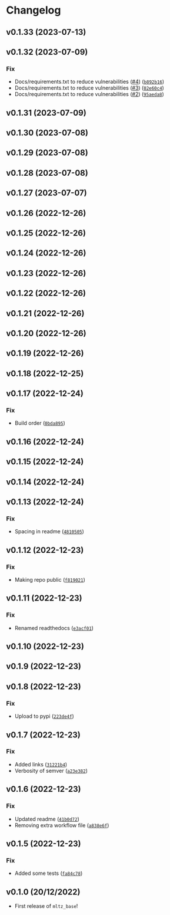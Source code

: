 # Changelog

<!--next-version-placeholder-->

## v0.1.33 (2023-07-13)



## v0.1.32 (2023-07-09)

### Fix

* Docs/requirements.txt to reduce vulnerabilities ([#4](https://github.com/tzoght/fundaml/issues/4)) ([`b892b16`](https://github.com/tzoght/fundaml/commit/b892b169d7156c2470d266e874e877ba41e40d5e))
* Docs/requirements.txt to reduce vulnerabilities ([#3](https://github.com/tzoght/fundaml/issues/3)) ([`02e60c4`](https://github.com/tzoght/fundaml/commit/02e60c4d8474aa673f02a65556fef2382fe4cf16))
* Docs/requirements.txt to reduce vulnerabilities ([#2](https://github.com/tzoght/fundaml/issues/2)) ([`95aeda8`](https://github.com/tzoght/fundaml/commit/95aeda8943821f08e322cf77b4411047afba861e))

## v0.1.31 (2023-07-09)



## v0.1.30 (2023-07-08)



## v0.1.29 (2023-07-08)



## v0.1.28 (2023-07-08)



## v0.1.27 (2023-07-07)



## v0.1.26 (2022-12-26)


## v0.1.25 (2022-12-26)


## v0.1.24 (2022-12-26)


## v0.1.23 (2022-12-26)


## v0.1.22 (2022-12-26)


## v0.1.21 (2022-12-26)


## v0.1.20 (2022-12-26)


## v0.1.19 (2022-12-26)


## v0.1.18 (2022-12-25)


## v0.1.17 (2022-12-24)
### Fix
* Build order ([`0bda895`](https://github.com/tzoght/mltz-base/commit/0bda89505542a0d69b2a69d55640b79923ae055a))

## v0.1.16 (2022-12-24)


## v0.1.15 (2022-12-24)


## v0.1.14 (2022-12-24)


## v0.1.13 (2022-12-24)
### Fix
* Spacing in readme ([`4810505`](https://github.com/tzoght/mltz-base/commit/4810505aa39f94bb713dbd156321ffd7f455fbfd))

## v0.1.12 (2022-12-23)
### Fix
* Making repo public ([`f819021`](https://github.com/tzoght/mltz-base/commit/f81902133503e8cd7d9ba5cdc41241f3e9cebb05))

## v0.1.11 (2022-12-23)
### Fix
* Renamed readthedocs ([`e3acf01`](https://github.com/tzoght/mltz-base/commit/e3acf010b0eed2516ba88737abaf7f1b07b1fbc1))

## v0.1.10 (2022-12-23)


## v0.1.9 (2022-12-23)


## v0.1.8 (2022-12-23)
### Fix
* Upload to pypi ([`223de4f`](https://github.com/tzoght/mltz-base/commit/223de4f5966501b7417f3686c911d847cf72d3c9))

## v0.1.7 (2022-12-23)
### Fix
* Added links ([`31221b4`](https://github.com/tzoght/mltz-base/commit/31221b4d465aff247d69e3434ef562fc48569887))
* Verbosity of semver ([`a23e382`](https://github.com/tzoght/mltz-base/commit/a23e382db31376fc199cd194a2cccfbd2a1f578c))

## v0.1.6 (2022-12-23)
### Fix
* Updated readme ([`41b0d72`](https://github.com/tzoght/mltz-base/commit/41b0d723b466c97ba0dc9dbe06fbf2dc7a9b5d84))
* Removing extra workflow file ([`a838e6f`](https://github.com/tzoght/mltz-base/commit/a838e6fce89673638aaa035c7d66c9627fb2938d))

## v0.1.5 (2022-12-23)
### Fix
* Added some tests ([`fa84c78`](https://github.com/tzoght/mltz-base/commit/fa84c789b1df844ff772e9097d5bb6d8075ac03d))

## v0.1.0 (20/12/2022)

- First release of `mltz_base`!